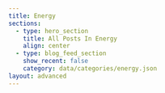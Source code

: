 ```yaml
---
title: Energy
sections:
  - type: hero_section
    title: All Posts In Energy
    align: center
  - type: blog_feed_section
    show_recent: false
    category: data/categories/energy.json
layout: advanced
---
```

